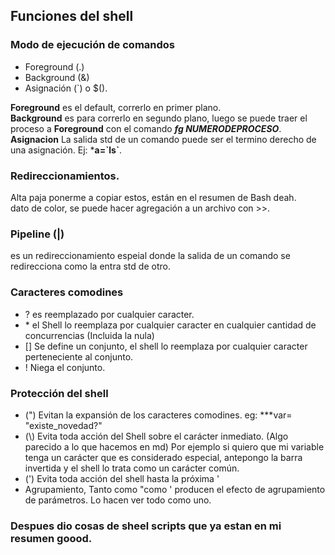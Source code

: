 ## Funciones del shell

### Modo de ejecución de comandos
* Foreground (.)
* Background (&)
* Asignación (`) o $().

**Foreground** es el default, correrlo en primer plano.<br>
**Background** es para correrlo en segundo plano, luego se puede traer el proceso a **Foreground** con el comando ***fg NUMERODEPROCESO***.<br>
**Asignacion** La salida std de un comando puede ser el termino derecho de una asignación. Ej: ***a=\`ls\`**.

### Redireccionamientos. 
Alta paja ponerme a copiar estos, están en el resumen de Bash deah.<br>
dato de color, se puede hacer agregación a un archivo con >>.

### Pipeline (|)
es un redireccionamiento espeial donde la salida de un comando se redirecciona como la entra std de otro.
### Caracteres comodines 
* ? es reemplazado por cualquier caracter.
* \* el Shell lo reemplaza por cualquier caracter en cualquier cantidad de concurrencias (Incluida la nula)
* [] Se define un conjunto, el shell lo reemplaza por cualquier caracter perteneciente al conjunto.
* ! Niega el conjunto.
### Protección del shell 
* (") Evitan la expansión de los caracteres comodines. eg: ***var= "existe_novedad?"
* (\\) Evita toda acción del Shell sobre el carácter inmediato. (Algo parecido a lo que hacemos en md) Por ejemplo si quiero que mi variable tenga un carácter que es considerado especial, antepongo la barra invertida y el shell lo trata como un carácter común.
* (') Evita toda acción del shell hasta la próxima '
* Agrupamiento, Tanto como "como  ' producen el efecto de agrupamiento de parámetros. Lo hacen ver todo como uno.

### Despues dio cosas de sheel scripts que ya estan en mi resumen goood.
